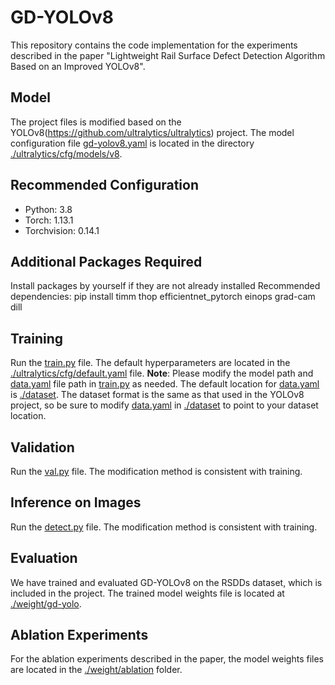 # GD-YOLOv8
This repository contains the code implementation for the experiments described in the paper "Lightweight Rail Surface Defect Detection Algorithm Based on an Improved YOLOv8".

## Model
The project files is modified based on the YOLOv8(https://github.com/ultralytics/ultralytics) project. The model configuration file [gd-yolov8.yaml](https://github.com/haichao67/GD-YOLOv8/blob/main/ultralytics/cfg/models/v8/gd-yolov8.yaml) is located in the directory [./ultralytics/cfg/models/v8](https://github.com/haichao67/GD-YOLOv8/tree/main/ultralytics/cfg/models/v8).

## Recommended Configuration
- Python: 3.8
- Torch: 1.13.1
- Torchvision: 0.14.1

## Additional Packages Required
Install packages by yourself if they are not already installed
Recommended dependencies:
pip install timm thop efficientnet_pytorch einops grad-cam dill

## Training
Run the [train.py](https://github.com/haichao67/GD-YOLOv8/blob/main/train.py) file. The default hyperparameters are located in the [./ultralytics/cfg/default.yaml](https://github.com/haichao67/GD-YOLOv8/blob/main/ultralytics/cfg/default.yaml) file.
**Note**: Please modify the model path and [data.yaml](https://github.com/haichao67/GD-YOLOv8/blob/main/dataset/data.yaml) file path in [train.py](https://github.com/haichao67/GD-YOLOv8/blob/main/train.py) as needed. The default location for [data.yaml](https://github.com/haichao67/GD-YOLOv8/blob/main/dataset/data.yaml) is [./dataset](https://github.com/haichao67/GD-YOLOv8/tree/main/dataset). The dataset format is the same as that used in the YOLOv8 project, so be sure to modify [data.yaml](https://github.com/haichao67/GD-YOLOv8/blob/main/dataset/data.yaml) in [./dataset](https://github.com/haichao67/GD-YOLOv8/tree/main/dataset) to point to your dataset location.

## Validation
Run the [val.py](https://github.com/haichao67/GD-YOLOv8/blob/main/val.py) file. The modification method is consistent with training.

## Inference on Images
Run the [detect.py](https://github.com/haichao67/GD-YOLOv8/blob/main/detect.py) file. The modification method is consistent with training.

## Evaluation
We have trained and evaluated GD-YOLOv8 on the RSDDs dataset, which is included in the project. The trained model weights file is located at [./weight/gd-yolo](https://github.com/haichao67/GD-YOLOv8/tree/main/weight/gd-yolo).

## Ablation Experiments
For the ablation experiments described in the paper, the model weights files are located in the [./weight/ablation](https://github.com/haichao67/GD-YOLOv8/tree/main/weight/ablation) folder.
